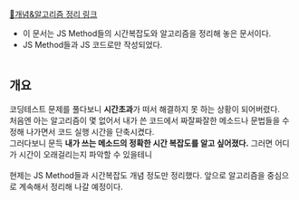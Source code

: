 [🔗개념&알고리즘 정리 링크](https://indigo-ear-306.notion.site/07b2e79d7eb84119b15d0e5a96fcfd84)   

- 이 문서는 JS Method들의 시간복잡도와 알고리즘을 정리해 놓은 문서이다.
- JS Method들과 JS 코드로만 작성되었다.   
  <br/>
## 개요
코딩테스트 문제를 풀다보니 **시간초과**가 떠서 해결하지 못 하는 상황이 되어버렸다.   
처음엔 아는 알고리즘이 몇 없어서 내가 쓴 코드에서 짜잘짜잘한 메소드나 문법들을 수정해 나가면서 코드 실행 시간을 단축시켰다.   
그러다보니 문득 **내가 쓰는 메소드의 정확한 시간 복잡도를 알고 싶어졌다.** 그러면 어디가 시간이 오래걸리는지 파악할 수 있을테니   
  <br/>
현제는 JS Method들과 시간복잡도 개념 정도만 정리했다. 앞으로 알고리즘을 중심으로 계속해서 정리해 나갈 예정이다.
